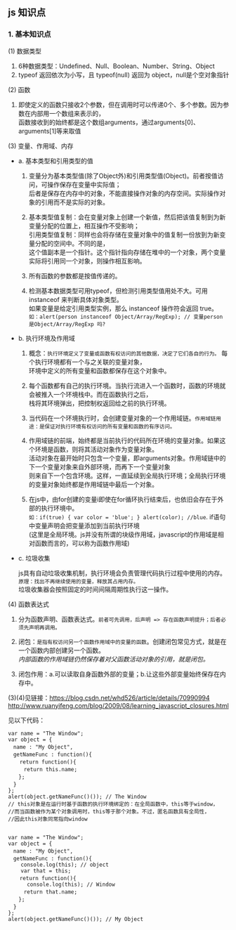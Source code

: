 ## js 知识点

### 1. 基本知识点

(1) 数据类型    

1. 6种数据类型：Undefined、Null、Boolean、Number、String、Object
2. typeof 返回依次为小写，且 typeof(null) 返回为 object，null是个空对象指针   
   

(2) 函数   

1. 即使定义的函数只接收2个参数，但在调用时可以传递0个、多个参数。因为参数在内部用一个数组来表示的，   
函数接收到的始终都是这个数组arguments，通过arguments[0]、arguments[1]等来取值   
   

(3) 变量、作用域、内存    

* a. 基本类型和引用类型的值

  1. 变量分为基本类型值(除了Object外)和引用类型值(Object)。前者按值访问，可操作保存在变量中实际值；   
  后者是保存在内存中的对象，不能直接操作对象的内存空间。实际操作对象的引用而不是实际的对象。 

  2. 基本类型值复制：会在变量对象上创建一个新值，然后把该值复制到为新变量分配的位置上，相互操作不受影响；   
    引用类型值复制：同样也会将存储在变量对象中的值复制一份放到为新变量分配的空间中。不同的是，   
    这个值副本是一个指针。这个指针指向存储在堆中的一个对象，两个变量实际将引用同一个对象，则操作相互影响。   

  3. 所有函数的参数都是按值传递的。   

  4. 检测基本数据类型可用typeof，但检测引用类型值用处不大。可用 instanceof 来判断具体对象类型。   
  如果变量是给定引用类型实例，那么 instanceof 操作符会返回 true。   
  `如：alert(person instanceof Object/Array/RegExp); // 变量person 是Object/Array/RegExp 吗?`    

* b. 执行环境及作用域   

  1. 概念：`执行环境定义了变量或函数有权访问的其他数据，决定了它们各自的行为。` 每个执行环境都有一个与之关联的变量对象，   
  环境中定义的所有变量和函数都保存在这个对象中。   

  2. 每个函数都有自己的执行环境。当执行流进入一个函数时，函数的环境就会被推入一个环境栈中。而在函数执行之后，   
  栈将其环境弹出，把控制权返回给之前的执行环境。   

  3. 当代码在一个环境执行时，会创建变量对象的一个作用域链。`作用域链用途：是保证对执行环境有权访问的所有变量和函数的有序访问。`    
     
  4. 作用域链的前端，始终都是当前执行的代码所在环境的变量对象。如果这个环境是函数，则将其活动对象作为变量对象。   
  活动对象在最开始时只包含一个变量，即arguments对象。作用域链中的下一个变量对象来自外部环境，而再下一个变量对象   
  则来自下一个包含环境。这样，一直延续到全局执行环境；全局执行环境的变量对象始终都是作用域链中最后一个对象。   

  5. 在js中，由for创建的变量i即使在for循环执行结束后，也依旧会存在于外部的执行环境中。   
  `如：if(true) { var color = 'blue'; } alert(color); //blue`. if语句中变量声明会把变量添加到当前执行环境   
  (这里是全局环境。js并没有所谓的块级作用域，javascript的作用域是相对函数而言的，可以称为函数作用域)    

* c. 垃圾收集   

  js具有自动垃圾收集机制，执行环境会负责管理代码执行过程中使用的内存。`原理：找出不再继续使用的变量，释放其占用内存。`   
  垃圾收集器会按照固定的时间间隔周期性执行这一操作。   


(4) 函数表达式   

1. 分为函数声明、函数表达式。`前者可先调用，后声明 => 存在函数声明提升；后者必须先声明再调用。`   

2. 闭包：`是指有权访问另一个函数作用域中的变量的函数`。创建闭包常见方式，就是在一个函数内部创建另一个函数。   
*内部函数的作用域链仍然保存着对父函数活动对象的引用，就是闭包。*   

3. 闭包作用：a.可以读取自身函数外部的变量；b.让这些外部变量始终保存在内存中。

(3)(4)见链接：<https://blog.csdn.net/whd526/article/details/70990994>      
<http://www.ruanyifeng.com/blog/2009/08/learning_javascript_closures.html>     

   
见以下代码：   

```
var name = "The Window";
var object = {
　name : "My Object",
　getNameFunc : function(){
　  return function(){
　　　return this.name;
　　};
　}
};
alert(object.getNameFunc()()); // The Window
// this对象是在运行时基于函数的执行环境绑定的：在全局函数中，this等于window，
//而当函数被作为某个对象调用时，this等于那个对象。不过，匿名函数具有全局性，
//因此this对象同常指向window


var name = "The Window";
var object = {
　name : "My Object",
　getNameFunc : function(){
    console.log(this); // object
    var that = this;
　  return function(){
      console.log(this); // Window
　　　return that.name;
　　};
　}
};
alert(object.getNameFunc()()); // My Object
```
















